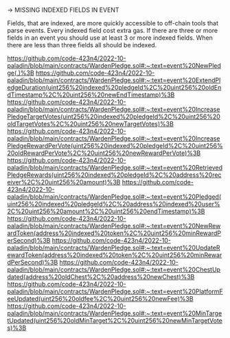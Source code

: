 -> MISSING INDEXED FIELDS IN EVENT


Fields, that are indexed, are more quickly accessible to off-chain tools that parse events. Every indexed field cost extra gas.
If there are three or more fields in an event you should use at least 3 or more indexed fields. When there are less than three fields all should be indexed.

https://github.com/code-423n4/2022-10-paladin/blob/main/contracts/WardenPledge.sol#:~:text=event%20NewPledge(,)%3B
https://github.com/code-423n4/2022-10-paladin/blob/main/contracts/WardenPledge.sol#:~:text=event%20ExtendPledgeDuration(uint256%20indexed%20pledgeId%2C%20uint256%20oldEndTimestamp%2C%20uint256%20newEndTimestamp)%3B
https://github.com/code-423n4/2022-10-paladin/blob/main/contracts/WardenPledge.sol#:~:text=event%20IncreasePledgeTargetVotes(uint256%20indexed%20pledgeId%2C%20uint256%20oldTargetVotes%2C%20uint256%20newTargetVotes)%3B
https://github.com/code-423n4/2022-10-paladin/blob/main/contracts/WardenPledge.sol#:~:text=event%20IncreasePledgeRewardPerVote(uint256%20indexed%20pledgeId%2C%20uint256%20oldRewardPerVote%2C%20uint256%20newRewardPerVote)%3B
https://github.com/code-423n4/2022-10-paladin/blob/main/contracts/WardenPledge.sol#:~:text=event%20RetrievedPledgeRewards(uint256%20indexed%20pledgeId%2C%20address%20receiver%2C%20uint256%20amount)%3B
https://github.com/code-423n4/2022-10-paladin/blob/main/contracts/WardenPledge.sol#:~:text=event%20Pledged(uint256%20indexed%20pledgeId%2C%20address%20indexed%20user%2C%20uint256%20amount%2C%20uint256%20endTimestamp)%3B
https://github.com/code-423n4/2022-10-paladin/blob/main/contracts/WardenPledge.sol#:~:text=event%20NewRewardToken(address%20indexed%20token%2C%20uint256%20minRewardPerSecond)%3B
https://github.com/code-423n4/2022-10-paladin/blob/main/contracts/WardenPledge.sol#:~:text=event%20UpdateRewardToken(address%20indexed%20token%2C%20uint256%20minRewardPerSecond)%3B
https://github.com/code-423n4/2022-10-paladin/blob/main/contracts/WardenPledge.sol#:~:text=event%20ChestUpdated(address%20oldChest%2C%20address%20newChest)%3B
https://github.com/code-423n4/2022-10-paladin/blob/main/contracts/WardenPledge.sol#:~:text=event%20PlatformFeeUpdated(uint256%20oldfee%2C%20uint256%20newFee)%3B
https://github.com/code-423n4/2022-10-paladin/blob/main/contracts/WardenPledge.sol#:~:text=event%20MinTargetUpdated(uint256%20oldMinTarget%2C%20uint256%20newMinTargetVotes)%3B
